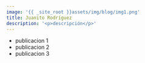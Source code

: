 ```yaml
---
image: '{{ _site_root }}assets/img/blog/img1.png'
title: Juanito Rodríguez
description: '<p>descripción</p>'
---
```

<ul><li>publicacion 1</li><li>publicacion 2</li><li>publicacion 3</li></ul>